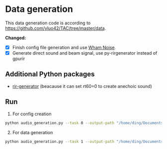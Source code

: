 # Data generation

This data generation code is according to https://github.com/yluo42/TAC/tree/master/data. 

**Changed:** 
- [x] Finish config file generation and use [Wham Noise](http://wham.whisper.ai/).
- [x] Generate direct sound and beam signal, use py-rirgenerator instead of gpurir

## Additional Python packages
- [rir-generator](https://github.com/audiolabs/rir-generator) (beacause it can set rt60=0 to create anechoic sound)

## Run
1. For config creation
```bash
python audio_generation.py --task 0 --output-path "/home/ding/Documents/data/test" --config-path "/home/ding/Documents/config" --libri-path="/home/ding/Documents/LibriSpeech" --noise-path="/home/ding/Documents/LibriSpeech/wham_noise"
```
2. For data generation
```bash
python audio_generation.py --task 1 --output-path "/home/ding/Documents/data/test" --config-path "/home/ding/Documents/config" --libri-path="/home/ding/Documents/LibriSpeech" --noise-path="/home/ding/Documents/LibriSpeech/wham_noise"
```
